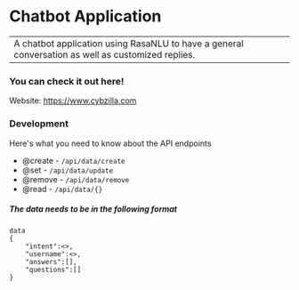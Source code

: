 # Chatbot Application
<table>
<tr>
<td>
   A chatbot application using RasaNLU to have a general conversation as well as customized replies.
</table>
</tr>
</td>

### You can check it out here!

Website: https://www.cybzilla.com

### Development
Here's what you need to know about the API endpoints

 - @create - `/api/data/create`
 - @set - `/api/data/update`
 - @remove - `/api/data/remove`
 - @read - `/api/data/{}`

##### The data needs to be in the following format

```
data
{
	"intent":<>,
	"username":<>,
	"answers":[],
	"questions":[]
}
```

